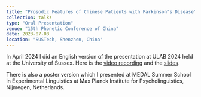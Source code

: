 ```yaml
---
title: "Prosodic Features of Chinese Patients with Parkinson's Disease"
collection: talks
type: "Oral Presentation"
venue: "15th Phonetic Conference of China"
date: 2023-07-08
location: "SUSTech, Shenzhen, China"
---
```


In April 2024 I did an English version of the presentation at ULAB 2024 held at the University of Sussex.
Here is the [video recording](https://drive.google.com/file/d/1dlMojkQnvfYY8jJxmpPeALesL-wFPd7n/view?usp=sharing) and the [slides](https://bm-zhang.github.io/files/ULAB2024-Bomiao-Zhang-Pres.pptx). 

There is also a poster version which I presented at MEDAL Summer School in Experimental Linguistics at Max Planck Institute for Psycholinguistics, Nijmegen, Netherlands.
